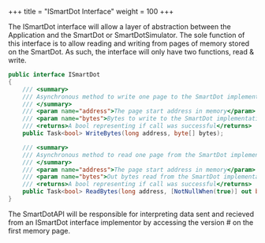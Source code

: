 +++
title = "ISmartDot Interface"
weight = 100
+++

The ISmartDot interface will allow a layer of abstraction between the Application and the SmartDot or SmartDotSimulator.
The sole function of this interface is to allow reading and writing from pages of memory stored on the SmartDot.
As such, the interface will only have two functions, read & write.

```C#
public interface ISmartDot
{
    /// <summary>
    /// Asynchronous method to write one page to the SmartDot implementation
    /// </summary>
    /// <param name="address">The page start address in memory</param>
    /// <param name="bytes">Bytes to write to the SmartDot implementations page (must not exceed page size)</param>
    /// <returns>A bool representing if call was successful</returns>
    public Task<bool> WriteBytes(long address, byte[] bytes);

    /// <summary>
    /// Asynchronous method to read one page from the SmartDot implementation
    /// </summary>
    /// <param name="address">The page start address in memory</param>
    /// <param name="bytes">Out bytes read from the SmartDot implementations page (one page size)</param>
    /// <returns>A bool representing if call was successful</returns>
    public Task<bool> ReadBytes(long address, [NotNullWhen(true)] out byte[] bytes);
}
```




The SmartDotAPI will be responsible for interpreting data sent and recieved from an ISmartDot interface implementor by accessing the version # on the first memory page.